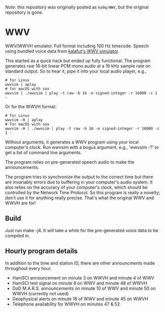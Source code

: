 *Note*: this repository was originally posted as `ka9q/WWV`, but the original repository is gone.

# WWV

WWV/WWVH emulator. Full format including 100 Hz timecode. Speech using bundled voice data
from [kalafut's WWV simulator](https://github.com/kalafut/wwv).

This started as a quick hack but ended up fully functional. The program generates raw 16-bit linear PCM mono audio at a
16 kHz sample rate on standard output. So to hear it, pipe it into your local audio player, e.g.,
```
# for Linux
wwvsim | aplay
# for macOS with sox
wwvsim | ./wwvsim | play -t raw -b 16 -e signed-integer -r 16000 -c 1 -
```

Or for the WWVH format:

```
# for Linux
wwvsim -H | aplay
# for macOS with sox
wwvsim -H | ./wwvsim | play -t raw -b 16 -e signed-integer -r 16000 -c 1 -
```
Without arguments, it generates a WWV program using your local computer's clock. Run wwvsim with a bogus argument,
e.g., 'wwvsim -?' to get a list of command line arguments.

The program relies on pre-generated speech audio to make the announcements.

The program tries to synchronize the output to the correct time but there are invariably errors due to buffering in
your computer's audio system. It also relies on the accuracy of your computer's clock, which should be controlled
by the Network Time Protocol. So this program is really a novelty; don't use it for anything really precise. That's
what the original WWV and WWVH are for!

## Build
Just run make -j4. It will take a while for the pre-generated voice data to be compiled in.

## Hourly program details
In addition to the time and station ID, there are other announcments made throughout every hour.
- HamSCI announcement on minute 3 on WWVH and minute 4 of WWV
- HamSCI test signal on minute 8 on WWV and minute 48 of WWVH
- DoD M.A.R.S. announcements on minute 10 of WWV and minute 50 on WWVH (currently not used)
- Geophysical alerts on minute 18 of WWV and minute 45 on WWVH
- Telephone availability for WWVH on minutes 47 & 52
